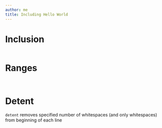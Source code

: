 ```yaml
---
author: me
title: Including Hello World
---
```


# Inclusion

``` {include="../../etc/include-code-files.lua" .lua .numberLines}
```

# Ranges

``` {include="../../etc/include-code-files.lua" .lua startLine=7 endLine=9 .numberLines}
```

``` {include="../../etc/include-code-files.lua" .lua start-line=7 end-line=9 .numberLines}
```

# Detent

`detent` removes specified number of whitespaces (and only
whitespaces) from beginning of each line

``` {include="../../etc/include-code-files.lua" .lua startLine=8 endLine=8 dedent=4 .bash .numberLines}
```

``` {include="../../etc/include-code-files.lua" .lua startLine=61 endLine=61 dedent=5 .numberLines}
```

